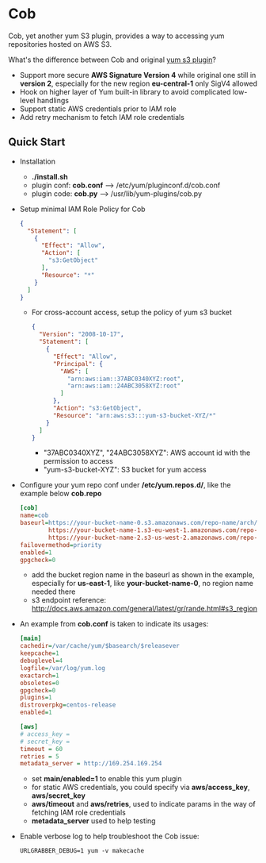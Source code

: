 # Cob

Cob, yet another yum S3 plugin, provides a way to accessing yum repositories hosted on AWS S3. 

What's the difference between Cob and original [yum s3 plugin](https://github.com/henrysher/yum-s3-iam)?

* Support more secure **AWS Signature Version 4** while original one still in __version 2__,
  especially for the new region **eu-central-1** only SigV4 allowed
* Hook on higher layer of Yum built-in library to avoid complicated low-level handlings
* Support static AWS credentials prior to IAM role
* Add retry mechanism to fetch IAM role credentials

## Quick Start

* Installation

  * **./install.sh**
   * plugin conf: **cob.conf** --> /etc/yum/pluginconf.d/cob.conf
   * plugin code: **cob.py**   --> /usr/lib/yum-plugins/cob.py

* Setup minimal IAM Role Policy for Cob

  ```json
  {
    "Statement": [
      {
        "Effect": "Allow",
        "Action": [
          "s3:GetObject"
        ],
        "Resource": "*"
      }
    ]
  }
  ```
  * For cross-account access, setup the policy of yum s3 bucket

    ```json
    {
      "Version": "2008-10-17",
      "Statement": [
        {
          "Effect": "Allow",
          "Principal": {
            "AWS": [
              "arn:aws:iam::37ABC0340XYZ:root",
              "arn:aws:iam::24ABC3058XYZ:root"
            ]
          },
          "Action": "s3:GetObject",
          "Resource": "arn:aws:s3:::yum-s3-bucket-XYZ/*"
        }
      ]
    }
    ```
    * "37ABC0340XYZ", "24ABC3058XYZ": AWS account id with the permission to access
    * "yum-s3-bucket-XYZ": S3 bucket for yum access

* Configure your yum repo conf under **/etc/yum.repos.d/**, like the example below **cob.repo**

  ```ini
  [cob]
  name=cob
  baseurl=https://your-bucket-name-0.s3.amazonaws.com/repo-name/arch/
          https://your-bucket-name-1.s3-eu-west-1.amazonaws.com/repo-name/arch/
          https://your-bucket-name-2.s3-us-west-2.amazonaws.com/repo-name/arch/
  failovermethod=priority
  enabled=1
  gpgcheck=0
  ```
  * add the bucket region name in the baseurl as shown in the example,
    especially for **us-east-1**, like **your-bucket-name-0**, no region name needed there
  * s3 endpoint reference: http://docs.aws.amazon.com/general/latest/gr/rande.html#s3_region


* An example from **cob.conf** is taken to indicate its usages:

  ```ini
  [main]
  cachedir=/var/cache/yum/$basearch/$releasever
  keepcache=1
  debuglevel=4
  logfile=/var/log/yum.log
  exactarch=1
  obsoletes=0
  gpgcheck=0
  plugins=1
  distroverpkg=centos-release
  enabled=1

  [aws]
  # access_key = 
  # secret_key =
  timeout = 60
  retries = 5
  metadata_server = http://169.254.169.254
  ```
  * set **main/enabled=1** to enable this yum plugin
  * for static AWS credentials, you could specify via **aws/access_key**, **aws/secret_key**
  * **aws/timeout** and **aws/retries**, used to indicate params in the way of fetching IAM role credentials
  * **metadata_server** used to help testing

* Enable verbose log to help troubleshoot the Cob issue:
  ```shell
  URLGRABBER_DEBUG=1 yum -v makecache
  ```
